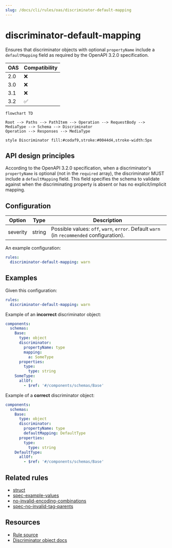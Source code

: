 ```yaml
---
slug: /docs/cli/rules/oas/discriminator-default-mapping
---
```


# discriminator-default-mapping

Ensures that discriminator objects with optional `propertyName` include a `defaultMapping` field as required by the OpenAPI 3.2.0 specification.

| OAS | Compatibility |
| --- | ------------- |
| 2.0 | ❌            |
| 3.0 | ❌            |
| 3.1 | ❌            |
| 3.2 | ✅            |

```mermaid
flowchart TD

Root --> Paths --> PathItem --> Operation --> RequestBody --> MediaType --> Schema --> Discriminator
Operation --> Responses --> MediaType

style Discriminator fill:#codaf9,stroke:#0044d4,stroke-width:5px
```

## API design principles

According to the OpenAPI 3.2.0 specification, when a discriminator's `propertyName` is optional (not in the `required` array), the discriminator MUST include a `defaultMapping` field. This field specifies the schema to validate against when the discriminating property is absent or has no explicit/implicit mapping.

## Configuration

| Option   | Type   | Description                                                                               |
| -------- | ------ | ----------------------------------------------------------------------------------------- |
| severity | string | Possible values: `off`, `warn`, `error`. Default `warn` (in `recommended` configuration). |

An example configuration:

```yaml
rules:
  discriminator-default-mapping: warn
```

## Examples

Given this configuration:

```yaml
rules:
  discriminator-default-mapping: warn
```

Example of an **incorrect** discriminator object:

```yaml
components:
  schemas:
    Base:
      type: object
      discriminator:
        propertyName: type
        mapping:
          a: SomeType
      properties:
        type:
          type: string
    SomeType:
      allOf:
        - $ref: '#/components/schemas/Base'
```

Example of a **correct** discriminator object:

```yaml
components:
  schemas:
    Base:
      type: object
      discriminator:
        propertyName: type
        defaultMapping: DefaultType
      properties:
        type:
          type: string
    DefaultType:
      allOf:
        - $ref: '#/components/schemas/Base'
```

## Related rules

- [struct](../common/struct.md)
- [spec-example-values](./spec-example-values.md)
- [no-invalid-encoding-combinations](./no-invalid-encoding-combinations.md)
- [spec-no-invalid-tag-parents](./spec-no-invalid-tag-parents.md)

## Resources

- [Rule source](https://github.com/Redocly/redocly-cli/blob/main/packages/core/src/rules/oas3/discriminator-defaultMapping.ts)
- [Discriminator object docs](https://redocly.com/docs/openapi-visual-reference/discriminator/)
